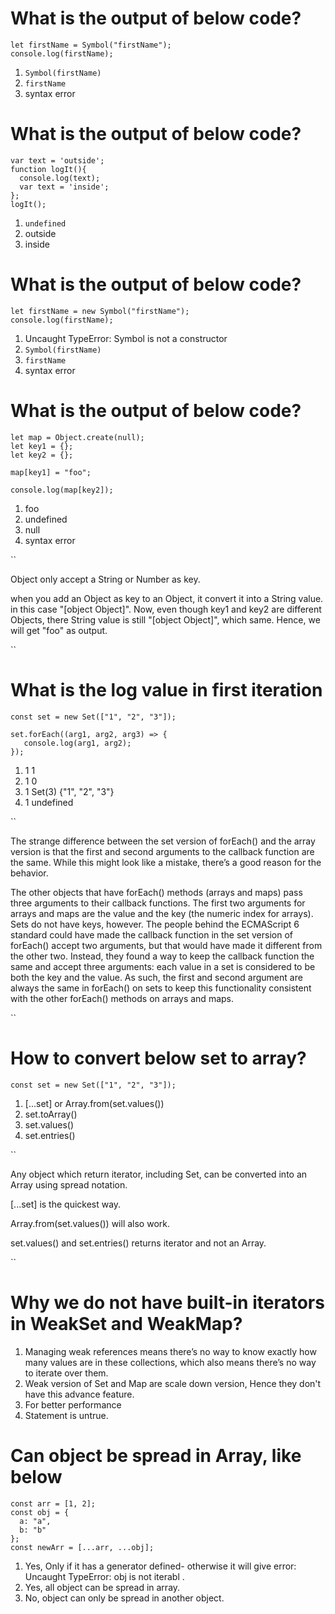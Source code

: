 # What is the output of below code?

```
let firstName = Symbol("firstName");
console.log(firstName);
```

1.  `Symbol(firstName)`
2.  `firstName`
3.  syntax error

> > > >

# What is the output of below code?

```
var text = 'outside';
function logIt(){
  console.log(text);
  var text = 'inside';
};
logIt();
```

1.  `undefined`
2.  outside
3.  inside

> > > >

# What is the output of below code?

```
let firstName = new Symbol("firstName");
console.log(firstName);
```

1.  Uncaught TypeError: Symbol is not a constructor
2.  `Symbol(firstName)`
3.  `firstName`
4.  syntax error

> > > >

# What is the output of below code?

```
let map = Object.create(null);
let key1 = {};
let key2 = {};

map[key1] = "foo";

console.log(map[key2]);
```

1.  foo
2.  undefined
3.  null
4.  syntax error

``

<p>Object only accept a String or Number as key.</p>
<p>when you add an Object as key to an Object, it convert it into a String value. in this case "[object Object]". Now, even though key1 and key2 are different Objects, there String value is still "[object Object]", which same.
Hence, we will get "foo" as output.</p>
``

> > > >

# What is the log value in first iteration

```
const set = new Set(["1", "2", "3"]);

set.forEach((arg1, arg2, arg3) => {
   console.log(arg1, arg2);
});
```

1.  1 1
2.  1 0
3.  1 Set(3) {"1", "2", "3"}
4.  1 undefined

``

<p>
The strange difference between the set version of forEach() and the array version is that the first and second arguments to the callback function are the same. While this might look like a mistake, there’s a good reason for the behavior.
</p>
<p>
The other objects that have forEach() methods (arrays and maps) pass three arguments to their callback functions. The first two arguments for arrays and maps are the value and the key (the numeric index for arrays).
Sets do not have keys, however. The people behind the ECMAScript 6 standard could have made the callback function in the set version of forEach() accept two arguments, but that would have made it different from the other two. Instead, they found a way to keep the callback function the same and accept three arguments: each value in a set is considered to be both the key and the value. As such, the first and second argument are always the same in forEach() on sets to keep this functionality consistent with the other
forEach() methods on arrays and maps.
</p>
``

> > > >

# How to convert below set to array?

```
const set = new Set(["1", "2", "3"]);
```

1.  [...set] or Array.from(set.values())
2.  set.toArray()
3.  set.values()
4.  set.entries()

``

<p>
Any object which return iterator, including Set, can be converted into an Array using spread notation.
</p>
[...set] is the quickest way.
<p>
Array.from(set.values()) will also work.
</p>
set.values() and set.entries() returns iterator and not an Array.

``

> > > >

# Why we do not have built-in iterators in WeakSet and WeakMap?

1.  Managing weak references means there’s no way to know exactly how many values are in these collections, which also means there’s no way to iterate over them.
2.  Weak version of Set and Map are scale down version, Hence they don't have this advance feature.
3.  For better performance
4.  Statement is untrue.

> > > >

# Can object be spread in Array, like below

```
const arr = [1, 2];
const obj = {
  a: "a",
  b: "b"
};
const newArr = [...arr, ...obj];
```

1.  Yes, Only if it has a generator defined- otherwise it will give error: Uncaught TypeError: obj is not iterabl .
2.  Yes, all object can be spread in array.
3.  No, object can only be spread in another object.

> > > >
